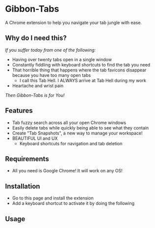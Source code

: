<p align="center">
  <img src=""/>
</p>

# Gibbon-Tabs

A Chrome extension to help you navigate your tab jungle with ease.

## Why do I need this?

_If you suffer today from one of the following:_

- Having over twenty tabs open in a single window
- Constantly fiddling with keyboard shortcuts to find the tab you need
- That horrible thing that happens where the tab favicons disappear because you have too many open tabs
  - I call this Tab Hell. I ALWAYS arrive at Tab Hell during my work
- Heartache and wrist pain

_Then Gibbon-Tabs is for You!_

## Features

- Tab fuzzy search across all your open Chrome windows
- Easily delete tabs while quickly being able to see what they contain
- Create "Tab Snapshots", a new way to manage your workspace!
- BEAUTIFUL UI and UX
  - Keyboard shortcuts for navigation and tab deletion

## Requirements

- All you need is Google Chrome! It will work on any OS!

## Installation

- Go to this page and install the extension
- Add a keyboard shortcut to activate it by doing the following

## Usage
